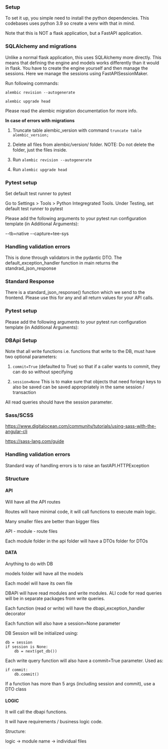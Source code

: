 
### Setup

To set it up, you simple need to install the python dependencies. This codebases uses python 3.9 so create a venv with that in mind.

Note that this is NOT a flask application, but a FastAPI application.

### SQLAlchemy and migrations

Unlike a normal flask application, this uses SQLAlchemy more directly. This means that defining the engine and models 
works differently than it would in flask. You have to create the engine yourself and then manage the sessions. Here we 
manage the sessions using FastAPISessionMaker.

Run following commands:

`alembic revision --autogenerate`

`alembic upgrade head`

Please read the alembic migration documentation for more info.

**In case of errors with migrations**

1. Truncate table alembic_version with command `truncate table alembic_version;`

2. Delete all files from alembic/version/ folder. NOTE: Do not delete the folder, just the files inside.

3. Run `alembic revision --autogenerate`

4. Run `alembic upgrade head`

### Pytest setup

Set default test runner to pytest

Go to Settings > Tools > Python Integregrated Tools. Under Testing, set default test runner to pytest

Please add the following arguments to your pytest run configuration template (in Additional Arguments):

--tb=native --capture=tee-sys 

### Handling validation errors

This is done through validators in the pydantic DTO. The default_exception_handler function in main returns the standrad_json_response

### Standard Response

There is a standard_json_response() function which we send to the frontend. Please use this for any and all return values for your API calls.



### Pytest setup

Please add the following arguments to your pytest run configuration template (in Additional Arguments):

### DBApi Setup

Note that all write functions i.e. functions that write to the DB, must have two optional parameters:

1. `commit=True` (defaulted to True) so that if a caller wants to commit, they can do so without specifying

2. `session=None` This is to make sure that objects that need foriegn keys to also be saved can be saved appropriately in the same session / transaction

All read queries should have the session parameter.

### Sass/SCSS

https://www.digitalocean.com/community/tutorials/using-sass-with-the-angular-cli

https://sass-lang.com/guide

### Handling validation errors

Standard way of handling errors is to raise an fastAPI.HTTPException

### Structure

#### API

Will have all the API routes

Routes will have minimal code, it will call functions to execute main logic.

Many smaller files are better than bigger files

API - module - route files

Each module folder in the api folder will have a DTOs folder for DTOs

#### DATA


Anything to do with DB

models folder will have all the models

Each model will have its own file

DBAPi will have read modules and write modules. ALl code for read queries will be in separate packages from write queries.

Each function (read or write) will have the dbapi_exception_handler decorator

Each function will also have a session=None parameter

DB Session will be initialized using:

```
db = session
if session is None:
    db = next(get_db())

```

Each write query function will also have a commit=True parameter. Used as:

```
if commit:
    db.commit()
```

If a function has more than 5 args (including session and commit), use a DTO class

#### LOGIC

It will call the dbapi functions.

It will have requirements / business logic code.

Structure:

logic -> module name -> individual files



